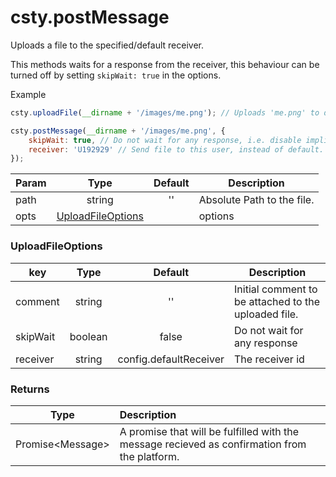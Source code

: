 # csty.postMessage

Uploads a file to the specified/default receiver.
     
This methods waits for a response from the receiver, this
behaviour can be turned off by setting `skipWait: true` in the options.

Example
```js
csty.uploadFile(__dirname + '/images/me.png'); // Uploads 'me.png' to default Receiver.

csty.postMessage(__dirname + '/images/me.png', { 
    skipWait: true, // Do not wait for any response, i.e. disable implicit wait.
    receiver: 'U192929' // Send file to this user, instead of default.
});
```
| Param | Type | Default | Description |
|-------|:-----:|:------:|--------|
|path| string | '' | Absolute Path to the file. |
| opts | [UploadFileOptions](#uploadFileOpts) | | options |

### UploadFileOptions

| key | Type | Default |Description |
|------|:--------:|:------:| -------- |
|comment|string| '' | Initial comment to be attached to the uploaded file. |
|skipWait|boolean| false |Do not wait for any response |
|receiver |string | config.defaultReceiver |The receiver id|

### Returns

| Type | Description |
| -----| :-----------|
|Promise\<Message\>|A promise that will be fulfilled with the message recieved as confirmation from the platform.|